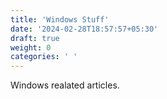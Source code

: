 ```yaml
---
title: 'Windows Stuff'
date: '2024-02-28T18:57:57+05:30'
draft: true
weight: 0
categories: ' '
---
```


Windows realated articles.